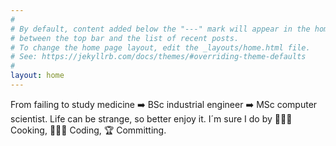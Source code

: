 ```yaml
---
#
# By default, content added below the "---" mark will appear in the home page
# between the top bar and the list of recent posts.
# To change the home page layout, edit the _layouts/home.html file.
# See: https://jekyllrb.com/docs/themes/#overriding-theme-defaults
#
layout: home
---
```


From failing to study medicine ➡️ BSc industrial engineer ➡️ MSc computer scientist.
Life can be strange, so better enjoy it.
I´m sure I do by 👨🏽‍🍳 Cooking, 👨🏽‍💻 Coding, 🏆 Committing.

